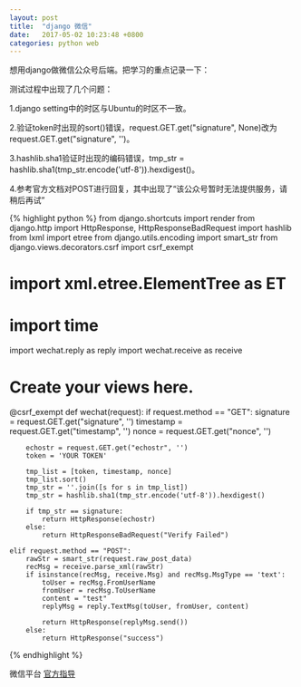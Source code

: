 ```yaml
---
layout: post
title:  "django 微信"
date:   2017-05-02 10:23:48 +0800
categories: python web
---
```

想用django做微信公众号后端。把学习的重点记录一下：

测试过程中出现了几个问题：

1.django setting中的时区与Ubuntu的时区不一致。

2.验证token时出现的sort()错误，request.GET.get("signature", None)改为request.GET.get("signature", '')。

3.hashlib.sha1验证时出现的编码错误，tmp_str = hashlib.sha1(tmp_str.encode('utf-8')).hexdigest()。

4.参考官方文档对POST进行回复，其中出现了“该公众号暂时无法提供服务，请稍后再试”

{% highlight python %}
from django.shortcuts import render
from django.http import HttpResponse, HttpResponseBadRequest
import hashlib
from lxml import etree
from django.utils.encoding import smart_str
from django.views.decorators.csrf import csrf_exempt

# import xml.etree.ElementTree as ET
# import time
import wechat.reply as reply
import wechat.receive as receive

# Create your views here.

@csrf_exempt
def wechat(request):
    if request.method == "GET":
        signature = request.GET.get("signature", '')
        timestamp = request.GET.get("timestamp", '')
        nonce = request.GET.get("nonce", '')

        echostr = request.GET.get("echostr", '')
        token = 'YOUR TOKEN'

        tmp_list = [token, timestamp, nonce]
        tmp_list.sort()
        tmp_str = ''.join([s for s in tmp_list])
        tmp_str = hashlib.sha1(tmp_str.encode('utf-8')).hexdigest()

        if tmp_str == signature:
            return HttpResponse(echostr)
        else:
            return HttpResponseBadRequest("Verify Failed")

    elif request.method == "POST":
        rawStr = smart_str(request.raw_post_data)
        recMsg = receive.parse_xml(rawStr)
        if isinstance(recMsg, receive.Msg) and recMsg.MsgType == 'text':
            toUser = recMsg.FromUserName
            fromUser = recMsg.ToUserName
            content = "test"
            replyMsg = reply.TextMsg(toUser, fromUser, content)

            return HttpResponse(replyMsg.send())
        else:
            return HttpResponse("success")

{% endhighlight %}



微信平台 [官方指导][官方指导]

[官方指导]:https://mp.weixin.qq.com/wiki?action=doc&id=mp1472017492_58YV5&t=0.2930851544781329#2

